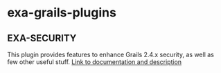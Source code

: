 # exa-grails-plugins

## EXA-SECURITY

This plugin provides features to enhance Grails 2.4.x security, as well as few other useful stuff.
[Link to documentation and description](https://github.com/exanpe/exa-grails-plugins/tree/master/exa-security)